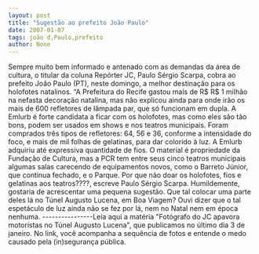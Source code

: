 ```yaml
---
layout: post
title: "Sugestão ao prefeito João Paulo"
date: 2007-01-07
tags: joão d,Paulo,prefeito
author: None
---
```

Sempre muito bem informado e antenado com as demandas da área de cultura, o titular da coluna Repórter JC, Paulo Sérgio Scarpa, cobra ao prefeito João Paulo (PT), neste domingo, a melhor destinação para os holofotes natalinos.
“A Prefeitura do Recife gastou mais de R$ R$ 1 milhão na nefasta decoração natalina, mas não explicou ainda para onde irão os mais de 600 refletores de lâmpada par, que só funcionam em dupla. 
A Emlurb é forte candidata a ficar com os holofotes, mas como eles são tão bons, podem ser usados em shows e nos teatros municipais. 
Foram comprados três tipos de refletores: 64, 56 e 36, conforme a intensidade do foco, e mais de mil folhas de gelatinas, para dar colorido à luz. 
A Emlurb adquiriu até expressiva quantidade de fios. 
O material é propriedade da Fundação de Cultura, mas a PCR tem entre seus cinco teatros municipais algumas salas carecendo de equipamentos novos, como o Barreto Júnior, que continua fechado, e o Parque. Por que não doar os holofotes, fios e gelatinas aos teatros????, escreve Paulo Sérgio Scarpa.
Humildemente, gostaria de acrescentar uma pequena sugestão.
Que tal colocar uma parte deles lá no Túnel Augusto Lucena, em Boa Viagem?
Ouvi dizer que o tal espetáculo de luz ainda não se fez por lá, nem no Natal nem em época nenhuma.
----------------Leia&nbsp;aqui a matéria \"Fotógrafo do JC apavora motoristas no Túnel Augusto Lucena\", que publicamos no último dia 3 de janeiro. No link, você acompanha a sequência de fotos e entende o medo causado pela (in)segurança pública.  